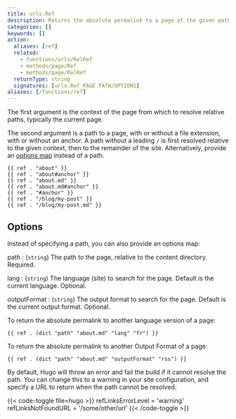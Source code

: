 ```yaml
---
title: urls.Ref
description: Returns the absolute permalink to a page at the given path.
categories: []
keywords: []
action:
  aliases: [ref]
  related:
    - functions/urls/RelRef
    - methods/page/Ref
    - methods/page/RelRef
  returnType: string
  signatures: [urls.Ref PAGE PATH/OPTIONS]
aliases: [/functions/ref]
---
```


The first argument is the context of the page from which to resolve relative paths, typically the current page.

The second argument is a path to a page, with or without a file extension, with or without an anchor. A path without a leading `/` is first resolved relative to the given context, then to the remainder of the site. Alternatively, provide an [options map](#options) instead of a path.

```go-html-template
{{ ref . "about" }}
{{ ref . "about#anchor" }}
{{ ref . "about.md" }}
{{ ref . "about.md#anchor" }}
{{ ref . "#anchor" }}
{{ ref . "/blog/my-post" }}
{{ ref . "/blog/my-post.md" }}
```

## Options

Instead of specifying a path, you can also provide an options map:

path
: (`string`) The path to the page, relative to the content directory. Required.

lang
: (`string`) The language (site) to search for the page. Default is the current language. Optional.

outputFormat
: (`string`) The output format to search for the page. Default is the current output format. Optional.

To return the absolute permalink to another language version of a page:

```go-html-template
{{ ref . (dict "path" "about.md" "lang" "fr") }}
```

To return the absolute permalink to another Output Format of a page:

```go-html-template
{{ ref . (dict "path" "about.md" "outputFormat" "rss") }}
```

By default, Hugo will throw an error and fail the build if it cannot resolve the path. You can change this to a warning in your site configuration, and specify a URL to return when the path cannot be resolved.

{{< code-toggle file=hugo >}}
refLinksErrorLevel = 'warning'
refLinksNotFoundURL = '/some/other/url'
{{< /code-toggle >}}
